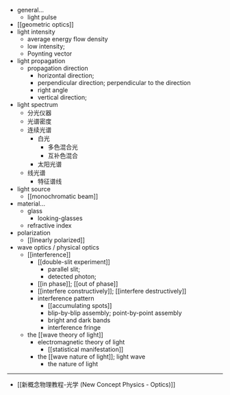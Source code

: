 - general...
    - light pulse
- [[geometric optics]]
- light intensity
    - average energy flow density
    - low intensity;
    - Poynting vector
- light propagation
    - propagation direction
        - horizontal direction;
        - perpendicular direction; perpendicular to the direction
        - right angle
        - vertical direction;
- light spectrum
    - 分光仪器
    - 光谱密度
    - 连续光谱
        - 白光
            - 多色混合光
            - 互补色混合
        - 太阳光谱
    - 线光谱
        - 特征谱线
- light source
    - [[monochromatic beam]]
- material...
    - glass
        - looking-glasses
    - refractive index
- polarization
    - [[linearly polarized]]
- wave optics / physical optics
    - [[interference]]
        - [[double-slit experiment]]
            - parallel slit;
            - detected photon;
        - [[in phase]]; [[out of phase]]
        - [[interfere constructively]]; [[interfere destructively]]
        - interference pattern
            - [[accumulating spots]]
            - blip-by-blip assembly; point-by-point assembly
            - bright and dark bands
            - interference fringe
    - the [[wave theory of light]]
        - electromagnetic theory of light
            - [[statistical manifestation]]
        - the [[wave nature of light]]; light wave
            - the nature of light
- ---
- [[新概念物理教程-光学 (New Concept Physics - Optics)]]
